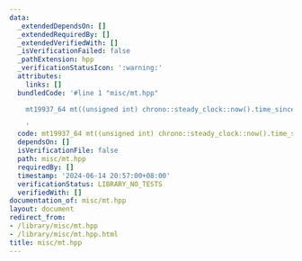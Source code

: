 ```yaml
---
data:
  _extendedDependsOn: []
  _extendedRequiredBy: []
  _extendedVerifiedWith: []
  _isVerificationFailed: false
  _pathExtension: hpp
  _verificationStatusIcon: ':warning:'
  attributes:
    links: []
  bundledCode: '#line 1 "misc/mt.hpp"

    mt19937_64 mt((unsigned int) chrono::steady_clock::now().time_since_epoch().count());

    '
  code: mt19937_64 mt((unsigned int) chrono::steady_clock::now().time_since_epoch().count());
  dependsOn: []
  isVerificationFile: false
  path: misc/mt.hpp
  requiredBy: []
  timestamp: '2024-06-14 20:57:00+08:00'
  verificationStatus: LIBRARY_NO_TESTS
  verifiedWith: []
documentation_of: misc/mt.hpp
layout: document
redirect_from:
- /library/misc/mt.hpp
- /library/misc/mt.hpp.html
title: misc/mt.hpp
---
```

